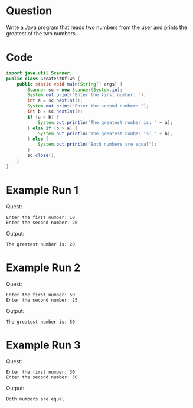 # Question
Write a Java program that reads two numbers from the user and prints the greatest of the two numbers.

# Code
```java
import java.util.Scanner;
public class GreatestOfTwo {
    public static void main(String[] args) {
        Scanner sc = new Scanner(System.in);
        System.out.print("Enter the first number: ");
        int a = sc.nextInt();
        System.out.print("Enter the second number: ");
        int b = sc.nextInt();
        if (a > b) {
            System.out.println("The greatest number is: " + a);
        } else if (b > a) {
            System.out.println("The greatest number is: " + b);
        } else {
            System.out.println("Both numbers are equal");
        }
        sc.close();
    }
}
```

# Example Run 1
Quest:
```
Enter the first number: 10
Enter the second number: 20
```
Output:
```
The greatest number is: 20
```

# Example Run 2
Quest:
```
Enter the first number: 50
Enter the second number: 25
```
Output:
```
The greatest number is: 50
```

# Example Run 3
Quest:
```
Enter the first number: 30
Enter the second number: 30
```
Output:
```
Both numbers are equal
```
